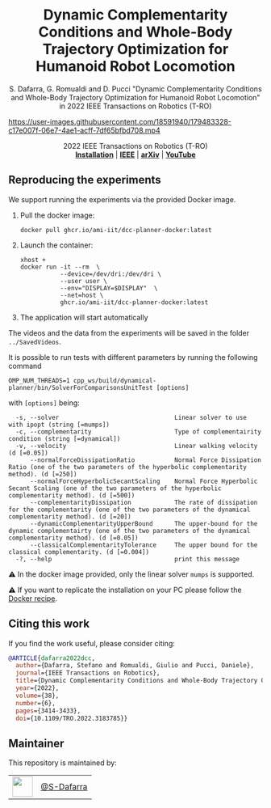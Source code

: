 <h1 align="center">
 Dynamic Complementarity Conditions and Whole-Body Trajectory Optimization for Humanoid Robot Locomotion
</h1>

<div align="center">

S. Dafarra, G. Romualdi and D. Pucci "Dynamic Complementarity Conditions and Whole-Body Trajectory Optimization for Humanoid Robot Locomotion" in 2022 IEEE Transactions on Robotics (T-RO)

</div>

<p align="center">




https://user-images.githubusercontent.com/18591940/179483328-c17e007f-06e7-4ae1-acff-7df65bfbd708.mp4




<div align="center">
2022 IEEE Transactions on Robotics (T-RO)
</div>
 
<div align="center">
  <a href="#reproducing-the-experiments"><b>Installation</b></a> |
  <a href="https://ieeexplore.ieee.org/abstract/document/9847574"><b>IEEE</b></a> |
  <a href="https://arxiv.org/abs/2207.03198"><b>arXiv</b></a> |
  <a href="https://www.youtube.com/watch?v=Uc9o8TE32cw"><b>YouTube</b></a>
</div>

## Reproducing the experiments
We support running the experiments via the provided Docker image.

1. Pull the docker image:
    ```console
    docker pull ghcr.io/ami-iit/dcc-planner-docker:latest
    ```
2. Launch the container:
    ```console
    xhost +
    docker run -it --rm  \
               --device=/dev/dri:/dev/dri \
               --user user \
               --env="DISPLAY=$DISPLAY"  \
               --net=host \
               ghcr.io/ami-iit/dcc-planner-docker:latest
    ```
3. The application will start automatically

The videos and the data from the experiments will be saved in the folder ``../SavedVideos``.

It is possible to run tests with different parameters by running the following command
```console
OMP_NUM_THREADS=1 cpp_ws/build/dynamical-planner/bin/SolverForComparisonsUnitTest [options]
```
with ``[options]`` being:
```console
  -s, --solver                                Linear solver to use with ipopt (string [=mumps])
  -c, --complementarity                       Type of complementairity condition (string [=dynamical])
  -v, --velocity                              Linear walking velocity (d [=0.05])
      --normalForceDissipationRatio           Normal Force Dissipation Ratio (one of the two parameters of the hyperbolic complementarity method). (d [=250])
      --normalForceHyperbolicSecantScaling    Normal Force Hyperbolic Secant Scaling (one of the two parameters of the hyperbolic complementarity method). (d [=500])
      --complementarityDissipation            The rate of dissipation for the complementarity (one of the two parameters of the dynamical complementarity method). (d [=20])
      --dynamicComplementarityUpperBound      The upper-bound for the dynamic complementairty (one of the two parameters of the dynamical complementarity method). (d [=0.05])
      --classicalComplementarityTolerance     The upper bound for the classical complementarity. (d [=0.004])
  -?, --help                                  print this message
```

⚠️  In the docker image provided, only the linear solver ``mumps`` is supported.

⚠️  If you want to replicate the installation on your PC please follow the [Docker recipe](./dockerfiles/Dockerfile).


## Citing this work

If you find the work useful, please consider citing:

```bib
@ARTICLE{dafarra2022dcc,
  author={Dafarra, Stefano and Romualdi, Giulio and Pucci, Daniele},
  journal={IEEE Transactions on Robotics}, 
  title={Dynamic Complementarity Conditions and Whole-Body Trajectory Optimization for Humanoid Robot Locomotion}, 
  year={2022},
  volume={38},
  number={6},
  pages={3414-3433},
  doi={10.1109/TRO.2022.3183785}}
```



## Maintainer

This repository is maintained by:

|                                                              |                                                      |
| :----------------------------------------------------------: | :--------------------------------------------------: |
| [<img src="https://github.com/S-Dafarra.png" width="40">](https://github.com/S-Dafarra) | [@S-Dafarra](https://github.com/S-Dafarra) |
